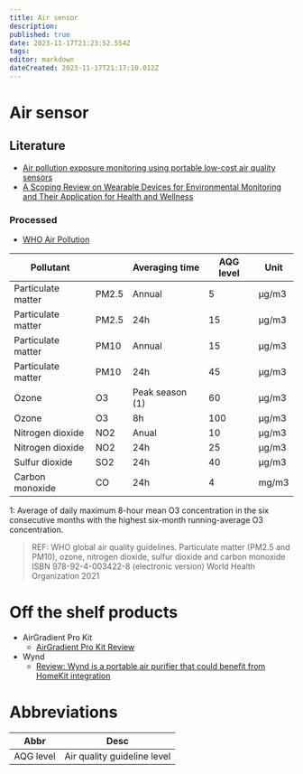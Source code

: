 ```yaml
---
title: Air sensor
description: 
published: true
date: 2023-11-17T21:23:52.554Z
tags: 
editor: markdown
dateCreated: 2023-11-17T21:17:10.012Z
---
```


# Air sensor

## Literature


* [Air pollution exposure monitoring using portable low-cost air quality sensors](https://www.sciencedirect.com/science/article/pii/S235264832100057X#abs0010)
* [A Scoping Review on Wearable Devices for Environmental Monitoring and Their Application for Health and Wellness](https://www.ncbi.nlm.nih.gov/pmc/articles/PMC9415849/)

### Processed

* [WHO Air Pollution](https://www.who.int/health-topics/air-pollution)

Pollutant | | Averaging time | AQG level | Unit
--- | --- | --- | --- | -- |
Particulate matter | PM2.5 | Annual | 5 | µg/m3
Particulate matter | PM2.5 | 24h | 15 | µg/m3
Particulate matter | PM10 | Annual | 15 | µg/m3
Particulate matter | PM10 | 24h | 45 | µg/m3
Ozone | O3 | Peak season (1) | 60 | µg/m3
Ozone | O3 | 8h | 100 | µg/m3
Nitrogen dioxide | NO2 | Anual | 10 | µg/m3
Nitrogen dioxide | NO2 | 24h | 25 | µg/m3
Sulfur dioxide | SO2 | 24h | 40 | µg/m3
Carbon monoxide | CO | 24h | 4 | mg/m3


1: Average of daily maximum 8-hour mean O3 concentration in the six consecutive months with the highest six-month running-average O3 concentration.

 > REF: WHO global air quality guidelines. Particulate matter (PM2.5 and PM10), ozone, nitrogen dioxide, sulfur dioxide and carbon monoxide
 > ISBN 9789240034228 (electronic version)
 > World Health Organization 2021

# Off the shelf products

* AirGradient Pro Kit
  * [AirGradient Pro Kit Review](https://bubelov.com/blog/2023/06/airgradient-pro-kit-review/)
* Wynd 
  * [Review: Wynd is a portable air purifier that could benefit from HomeKit integration](https://appleinsider.com/articles/19/04/16/review-wynd-is-a-portable-air-purifier-that-could-benefit-from-homekit-integration)

# Abbreviations

| Abbr | Desc |
--- | ---
AQG level | Air quality guideline level
